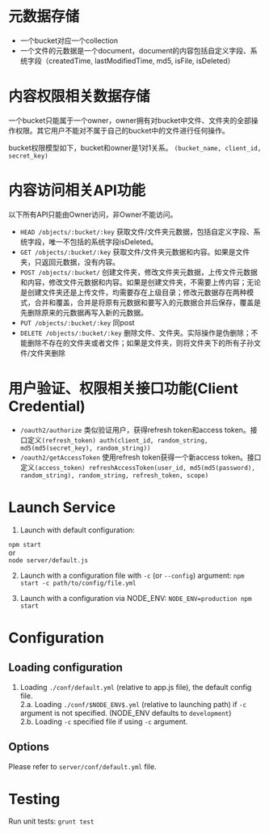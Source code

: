 # 元数据存储 #

- 一个bucket对应一个collection
- 一个文件的元数据是一个document，document的内容包括自定义字段、系统字段（createdTime, lastModifiedTime, md5, isFile, isDeleted）

# 内容权限相关数据存储 #

一个bucket只能属于一个owner，owner拥有对bucket中文件、文件夹的全部操作权限。其它用户不能对不属于自己的bucket中的文件进行任何操作。

bucket权限模型如下，bucket和owner是1对1关系。
    `(bucket_name, client_id, secret_key)`

# 内容访问相关API功能 #

以下所有API只能由Owner访问，非Owner不能访问。

- `HEAD /objects/:bucket/:key` 获取文件/文件夹元数据，包括自定义字段、系统字段，唯一不包括的系统字段isDeleted。
- `GET /objects/:bucket/:key` 获取文件/文件夹元数据和内容。如果是文件夹，只返回元数据，没有内容。
- `POST /objects/:bucket/` 创建文件夹，修改文件夹元数据，上传文件元数据和内容，修改文件元数据和内容。如果是创建文件夹，不需要上传内容；无论是创建文件夹还是上传文件，均需要存在上级目录；修改元数据存在两种模式，合并和覆盖，合并是将原有元数据和要写入的元数据合并后保存，覆盖是先删除原来的元数据再写入新的元数据。
- `PUT /objects/:bucket/:key` 同post
- `DELETE /objects/:bucket/:key` 删除文件、文件夹。实际操作是伪删除；不能删除不存在的文件夹或者文件；如果是文件夹，则将文件夹下的所有子孙文件/文件夹删除

# 用户验证、权限相关接口功能(Client Credential) #

- `/oauth2/authorize` 类似验证用户，获得refresh token和access token。接口定义`(refresh_token) auth(client_id, random_string, md5(md5(secret_key), random_string))`
- `/oauth2/getAccessToken` 使用refresh token获得一个新access token。接口定义`(access_token) refreshAccessToken(user_id, md5(md5(password), random_string), random_string, refresh_token, scope) `
 
 

# Launch Service  

1. Launch with default configuration:

  `npm start`  
  or  
  `node server/default.js`  

2. Launch with a configuration file with `-c` (or `--config`) argument:
`npm start -c path/to/config/file.yml`

3. Launch with a configuration via NODE_ENV:
`NODE_ENV=production npm start`

# Configuration

## Loading configuration
1. Loading `./conf/default.yml` (relative to app.js file), the default config file.  
2.a. Loading `./conf/$NODE_ENV$.yml` (relative to launching path) if `-c` argument is not specified. (NODE_ENV defaults to `development`)  
2.b. Loading `-c` specified file if using `-c` argument.  

## Options

Please refer to `server/conf/default.yml` file.

# Testing

Run unit tests:
`grunt test`